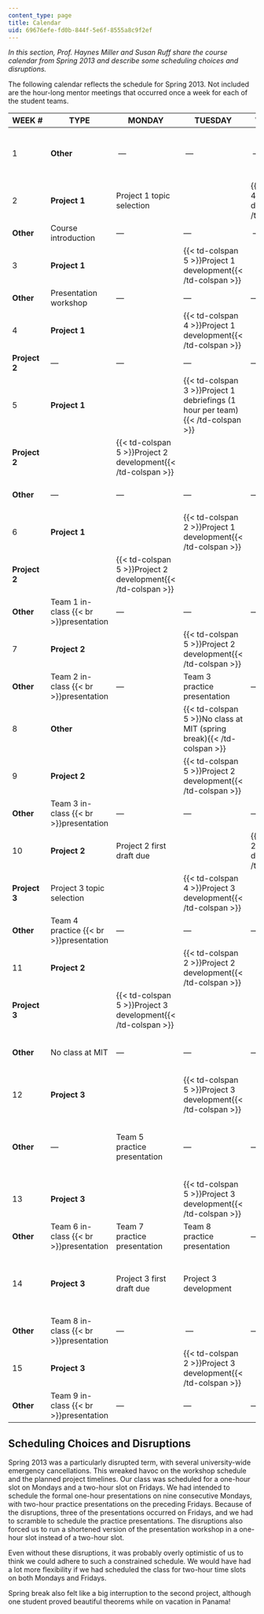 ```yaml
---
content_type: page
title: Calendar
uid: 69676efe-fd0b-844f-5e6f-8555a8c9f2ef
---
```


_In this section, Prof. Haynes Miller and Susan Ruff share the course calendar from Spring 2013 and describe some scheduling choices and disruptions._

The following calendar reflects the schedule for Spring 2013. Not included are the hour-long mentor meetings that occurred once a week for each of the student teams.

| WEEK # | TYPE | MONDAY | TUESDAY | WEDNESDAY | THURSDAY | FRIDAY |
| --- | --- | --- | --- | --- | --- | --- |
| 1 | **Other** |  — |  — |  — | — | No class at MIT  {{< br >}}(emergency cancellation) |
| 2 | **Project 1** | Project 1 topic selection || {{< td-colspan 4 >}}Project 1 development{{< /td-colspan >}} ||||
| **Other** | Course introduction | — | — |  — | Teamwork workshop |
| 3 | **Project 1** || {{< td-colspan 5 >}}Project 1 development{{< /td-colspan >}} |||||
| **Other** | Presentation workshop | — | — | — | Writing workshop |
| 4 | **Project 1** || {{< td-colspan 4 >}}Project 1 development{{< /td-colspan >}} |||| Project 1 first draft due |
| **Project 2** | — | — | — | — | Project 2 topic selection |
| 5 | **Project 1** || {{< td-colspan 3 >}}Project 1 debriefings (1 hour per team){{< /td-colspan >}} |||| {{< td-colspan 2 >}}Project 1 development{{< /td-colspan >}} ||
| **Project 2** || {{< td-colspan 5 >}}Project 2 development{{< /td-colspan >}} |||||
| **Other** | — | — | — | — | Team 1 practice  {{< br >}}presentation |
| 6 | **Project 1** || {{< td-colspan 2 >}}Project 1 development{{< /td-colspan >}} || Project 1 final draft due | — | — |
| **Project 2** || {{< td-colspan 5 >}}Project 2 development{{< /td-colspan >}} |||||
| **Other** | Team 1 in-class  {{< br >}}presentation | — | — | — | Team 2 practice  {{< br >}}presentation |
| 7 | **Project 2** || {{< td-colspan 5 >}}Project 2 development{{< /td-colspan >}} |||||
| **Other** | Team 2 in-class  {{< br >}}presentation | — | Team 3 practice presentation | — |  — |
| 8 | **Other** || {{< td-colspan 5 >}}No class at MIT (spring break){{< /td-colspan >}} |||||
| 9 | **Project 2** || {{< td-colspan 5 >}}Project 2 development{{< /td-colspan >}} |||||
| **Other** | Team 3 in-class  {{< br >}}presentation | — | — | — | — |
| 10 | **Project 2** | Project 2 first draft due || {{< td-colspan 2 >}}Project 2 development{{< /td-colspan >}} ||| {{< td-colspan 2 >}}Project 2 debriefings  {{< br >}}(1 hour per team){{< /td-colspan >}} ||
| **Project 3** | Project 3 topic selection || {{< td-colspan 4 >}}Project 3 development{{< /td-colspan >}} ||||
| **Other** | Team 4 practice  {{< br >}}presentation | — | — | — | Team 4 in-class  {{< br >}}presentation |
| 11 | **Project 2** || {{< td-colspan 2 >}}Project 2 development{{< /td-colspan >}} || Project 2 final draft due | — | — |
| **Project 3** || {{< td-colspan 5 >}}Project 3 development{{< /td-colspan >}} |||||
| **Other** | No class at MIT | — | — | — | No class at MIT  {{< br >}}(emergency cancellation) |
| 12 | **Project 3** || {{< td-colspan 5 >}}Project 3 development{{< /td-colspan >}} |||||
| **Other** | — | Team 5 practice presentation | — | — | Team 6 practice presentation; Team 5 in-class presentation |
| 13 | **Project 3** || {{< td-colspan 5 >}}Project 3 development{{< /td-colspan >}} |||||
| **Other** | Team 6 in-class  {{< br >}}presentation | Team 7 practice presentation | Team 8 practice presentation | — | Team 7 in-class  {{< br >}}presentation |
| 14 | **Project 3** | Project 3 first draft due | Project 3 development || {{< td-colspan 3 >}}Project 3 debriefings (1 hour per team){{< /td-colspan >}} |||
| **Other** | Team 8 in-class  {{< br >}}presentation | — |  — | — | Team 9 practice  {{< br >}}presentation |
| 15 | **Project 3** || {{< td-colspan 2 >}}Project 3 development{{< /td-colspan >}} || Project 3 final draft due | — | — |
| **Other** | Team 9 in-class  {{< br >}}presentation | — | — | — | — 

Scheduling Choices and Disruptions
----------------------------------

Spring 2013 was a particularly disrupted term, with several university-wide emergency cancellations. This wreaked havoc on the workshop schedule and the planned project timelines. Our class was scheduled for a one-hour slot on Mondays and a two-hour slot on Fridays. We had intended to schedule the formal one-hour presentations on nine consecutive Mondays, with two-hour practice presentations on the preceding Fridays. Because of the disruptions, three of the presentations occurred on Fridays, and we had to scramble to schedule the practice presentations. The disruptions also forced us to run a shortened version of the presentation workshop in a one-hour slot instead of a two-hour slot.

Even without these disruptions, it was probably overly optimistic of us to think we could adhere to such a constrained schedule. We would have had a lot more flexibility if we had scheduled the class for two-hour time slots on both Mondays and Fridays.

Spring break also felt like a big interruption to the second project, although one student proved beautiful theorems while on vacation in Panama!